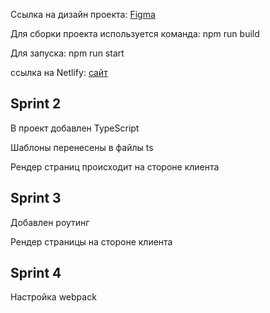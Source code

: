 Cсылка на дизайн
проекта: <a href="https://www.figma.com/file/wARxYxilpNjnjNO8ai9c5F/Untitled?node-id=0%3A1&t=oDt5znIVmN1HaVoL-0">
Figma</a>
<p>Для сборки проекта используется команда: npm run build</p>

<p>Для запуска: npm run start</p>

ссылка на Netlify: <a href="https://cerulean-dodol-4ea8e0.netlify.app">сайт</a>

<h2>Sprint 2</h2>
<p>В проект добавлен TypeScript</p>
<p>Шаблоны перенесены в файлы ts</p>
<p>Рендер страниц происходит на стороне клиента</p>

<h2>Sprint 3</h2>
<p>Добавлен роутинг</p>
<p>Рендер страницы на стороне клиента</p>

<h2>Sprint 4</h2>
<p>Настройка webpack</p>
